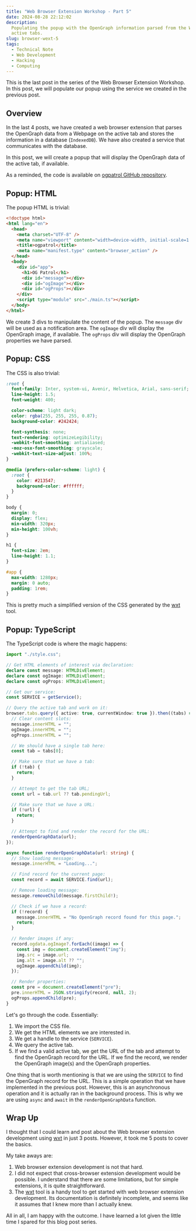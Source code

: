 ```yaml
---
title: "Web Browser Extension Workshop - Part 5"
date: 2024-08-28 22:12:02
description:
  Populating the popup with the OpenGraph information parsed from the Webpage on
  active tabs.
slug: browser-wext-5
tags:
  - Technical Note
  - Web Development
  - Hacking
  - Computing
---
```


This is the last post in the series of the Web Browser Extension Workshop. In
this post, we will populate our popup using the service we created in the
previous post.

<!--more-->

## Overview

In the last 4 posts, we have created a web browser extension that parses the
OpenGraph data from a Webpage on the active tab and stores the information in a
database (`IndexedDB`). We have also created a service that communicates with
the database.

In this post, we will create a popup that will display the OpenGraph data of the
active tab, if available.

As a reminded, the code is available on [ogpatrol GitHub repository].

## Popup: HTML

The popup HTML is trivial:

```html
<!doctype html>
<html lang="en">
  <head>
    <meta charset="UTF-8" />
    <meta name="viewport" content="width=device-width, initial-scale=1.0" />
    <title>ogpatrol</title>
    <meta name="manifest.type" content="browser_action" />
  </head>
  <body>
    <div id="app">
      <h1>OG Patrol</h1>
      <div id="message"></div>
      <div id="ogImage"></div>
      <div id="ogProps"></div>
    </div>
    <script type="module" src="./main.ts"></script>
  </body>
</html>
```

We create 3 divs to manipulate the content of the popup. The `message` div will
be used as a notification area. The `ogImage` div will display the OpenGraph
image, if available. The `ogProps` div will display the OpenGraph properties we
have parsed.

## Popup: CSS

The CSS is also trivial:

```css
:root {
  font-family: Inter, system-ui, Avenir, Helvetica, Arial, sans-serif;
  line-height: 1.5;
  font-weight: 400;

  color-scheme: light dark;
  color: rgba(255, 255, 255, 0.87);
  background-color: #242424;

  font-synthesis: none;
  text-rendering: optimizeLegibility;
  -webkit-font-smoothing: antialiased;
  -moz-osx-font-smoothing: grayscale;
  -webkit-text-size-adjust: 100%;
}

@media (prefers-color-scheme: light) {
  :root {
    color: #213547;
    background-color: #ffffff;
  }
}

body {
  margin: 0;
  display: flex;
  min-width: 320px;
  min-height: 100vh;
}

h1 {
  font-size: 2em;
  line-height: 1.1;
}

#app {
  max-width: 1280px;
  margin: 0 auto;
  padding: 1rem;
}
```

This is pretty much a simplified version of the CSS generated by the [wxt] tool.

## Popup: TypeScript

The TypeScript code is where the magic happens:

```typescript
import "./style.css";

// Get HTML elements of interest via declaration:
declare const message: HTMLDivElement;
declare const ogImage: HTMLDivElement;
declare const ogProps: HTMLDivElement;

// Get our service:
const SERVICE = getService();

// Query the active tab and work on it:
browser.tabs.query({ active: true, currentWindow: true }).then((tabs) => {
  // Clear content slots:
  message.innerHTML = "";
  ogImage.innerHTML = "";
  ogProps.innerHTML = "";

  // We should have a single tab here:
  const tab = tabs[0];

  // Make sure that we have a tab:
  if (!tab) {
    return;
  }

  // Attempt to get the tab URL;
  const url = tab.url ?? tab.pendingUrl;

  // Make sure that we have a URL:
  if (!url) {
    return;
  }

  // Attempt to find and render the record for the URL:
  renderOpenGraphData(url);
});

async function renderOpenGraphData(url: string) {
  // Show loading message:
  message.innerHTML = "Loading...";

  // Find record for the current page:
  const record = await SERVICE.find(url);

  // Remove loading message:
  message.removeChild(message.firstChild!);

  // Check if we have a record:
  if (!record) {
    message.innerHTML = "No OpenGraph record found for this page.";
    return;
  }

  // Render images if any:
  record.ogdata.ogImage?.forEach((image) => {
    const img = document.createElement("img");
    img.src = image.url;
    img.alt = image.alt ?? "";
    ogImage.appendChild(img);
  });

  // Render properties:
  const pre = document.createElement("pre");
  pre.innerHTML = JSON.stringify(record, null, 2);
  ogProps.appendChild(pre);
}
```

Let's go through the code. Essentially:

1. We import the CSS file.
2. We get the HTML elements we are interested in.
3. We get a handle to the service (`SERVICE`).
4. We query the active tab.
5. If we find a valid active tab, we get the URL of the tab and attempt to find
   the OpenGraph record for the URL. If we find the record, we render the
   OpenGraph image(s) and the OpenGraph properties.

One thing that is worth mentioning is that we are using the `SERVICE` to find
the OpenGraph record for the URL. This is a simple operation that we have
implemented in the previous post. However, this is an asynchronous operation and
it is actually ran in the background process. This is why we are using `async`
and `await` in the `renderOpenGraphData` function.

## Wrap Up

I thought that I could learn and post about the Web browser extension
development using [wxt] in just 3 posts. However, it took me 5 posts to cover
the basics.

My take aways are:

1. Web browser extension development is not that hard.
1. I did not expect that cross-browser extension development would be possible.
   I understand that there are some limitations, but for simple extensions, it
   is quite straightforward.
1. The [wxt] tool is a handy tool to get started with web browser extension
   development. Its documentation is definitely incomplete, and seems like it
   assumes that I knew more than I actually knew.

All in all, I am happy with the outcome. I have learned a lot given the little
time I spared for this blog post series.

<!-- REFERENCES -->

[wxt]: https://wxt.dev
[ogpatrol GitHub repository]: https://github.com/vst/ogpatrol
